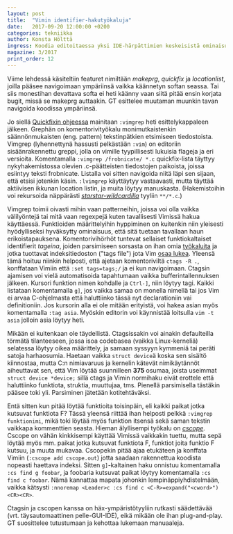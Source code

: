 ```yaml
---
layout: post
title:  "Vimin identifier-hakutyökaluja"
date:   2017-09-20 12:00:00 +0200
categories: tekniikka
author: Konsta Hölttä
ingress: Koodia editoitaessa yksi IDE-härpättimien keskeisistä ominaisuuksista on funktioiden esittelyihin tai määrittelyihin hyppiminen pikanapeilla tai hiirellä klikkailemalla. Ehkäpä jopa voi listata kaikki paikat, joista funktiota X kutsutaan. Myös yleinen tekstihaku saattaa olla jotenkin kätevöitetty. Vim osaa tottahan toki nämä kaikki.
magazine: 3/2017
print_order: 12
---
```


Viime lehdessä käsiteltiin featuret nimiltään *makeprg*, *quickfix* ja *locationlist*, joilla pääsee navigoimaan ympäriinsä vaikka käännetyn softan seassa. Tai siis monestihan devattava softa ei heti käänny vaan siitä pitää ensin korjata bugit, missä se makeprg auttaakin. GT esittelee muutaman muunkin tavan navigoida koodissa ympäriinsä.

Jo siellä [Quickfixin ohjeessa][1] mainitaan `:vimgrep` heti esittelykappaleen jälkeen. Grephän on komentorivityökalu monimutkaistenkin säännönmukaisten (eng. pattern) tekstinpätkien etsimiseen tiedostoista. Vimgrep (lyhennettynä hassusti pelkästään `:vim`) on editoriin sisäänrakennettu greppi, jolla on vimille tyypillisesti lukuisia flageja ja eri versioita. Komentamalla `:vimgrep /frobnicate/ *.c` quickfix-lista täyttyy nykyhakemistossa olevien .c-päätteisten tiedostojen paikoista, joissa esiintyy teksti frobnicate. Listalla voi sitten navigoida niitä läpi sen sijaan, että etsisi jotenkin käsin. `:lvimgrep` käyttäytyy vastaavasti, mutta täyttää aktiivisen ikkunan location listin, ja muita löytyy manuskasta. (Hakemistoihin voi rekursoida näppärästi [*starstar-wildcardilla*][2] tyyliin `**/*.c`.)

Vimgrep toimii oivasti mihin vaan patterneihin, joissa voi olla vaikka välilyöntejä tai mitä vaan regexpejä kuten tavallisesti Vimissä hakua käyttäessä. Funktioiden määrittelyihin hyppiminen on kuitenkin niin yleisesti hyödylliseksi hyväksytty ominaisuus, että sitä tuetaan tavallaan haun erikoistapauksena. Komentorivihörhöt tuntevat sellaiset funktiokaltaiset identifierit *tageina*, joiden parsimiseen sorsasta on ihan omia [työkaluita][3] ja jotka tuottavat indeksitiedoston ("tags file") jota Vim [osaa lukea][4]. Yleensä tämä hoituu niinkin helposti, että ajetaan komentoriviltä `ctags -R .`, konffataan Vimiin että `:set tags=tags;/` ja ei kun navigoimaan. Ctagsin ajamisen voi vielä automatisoida tapahtumaan vaikka bufferintallennuksen jälkeen. Kursori funktion nimen kohdalle ja `Ctrl-]`, niin löytyy tagi. Kaikki listataan komentamalla `g]`, jos vaikka samaa on monella nimellä tai jos Vim ei arvaa C-ohjelmasta että haluttiinko tässä nyt declarationiin vai definitioniin. Jos kursorin alla ei ole mitään erityistä, voi hakea asian myös komentamalla `:tag asia`. Myöskin editorin voi käynnistää loitsulla `vim -t asia` jolloin asia löytyy heti.

Mikään ei kuitenkaan ole täydellistä. Ctagsissakin voi ainakin defaulteilla törmätä tilanteeseen, jossa isoa codebasea (vaikka Linux-kerneliä) selatessa löytyy oikea määrittely, ja samaan syssyyn kymmeniä tai peräti satoja harhaosumia. Haetaan vaikka `struct device`ä koska sen sisältö kiinnostaa, mutta C:n nimiavaruus ja kernelin kätevät nimikäytännöt aiheuttavat sen, että Vim löytää suunnilleen **375** osumaa, joista useimmat `struct device *device;` sillä ctags ja Vimin normihaku eivät erottele että haluttiinko funktiota, struktia, muuttujaa, tms. Pienellä parsimisella tästäkin pääsee toki yli. Parsiminen jätetään kotitehtäväksi.

Entä sitten kun pitää löytää funktioita toisinpäin, eli kaikki paikat jotka kutsuvat funktiota F? Tässä yleensä riittää ihan helposti pelkkä `:vimgrep funktionimi`, mikä toki löytää myös funktion itsensä sekä saman tekstin vaikkapa kommenttien seasta. Hieman älyllisempi työkalu on [*cscope*][5]. Cscope on vähän kinkkisempi käyttää Vimissä vaikkakin tuettu, mutta sepä löytää myös mm. paikat jotka kutsuvat funktiota F, funktiot joita funktio F kutsuu, ja muuta mukavaa. Cscopekin pitää ajaa etukäteen ja konffata Vimiin (`:cscope add cscope.out`) jotta saadaan rakennettua koodista nopeasti haettava indeksi. Sitten `g]`-kaltainen haku onnistuu komentamalla `:cs find g foobar`, ja foobaria kutsuvat paikat löytyy komentamalla `:cs find c foobar`. Nämä kannattaa mapata johonkin lempinäppiyhdistelmään, vaikka kätsysti `:nnoremap <Leader>c :cs find c <C-R>=expand("<cword>")<CR><CR>`.

Ctagsin ja cscopen kanssa on häx-ympäristötyyliin rutkasti säädettävää (vrt. täysautomaattinen pelle-GUI-IDE), eikä mikään ole ihan plug-and-play. GT suosittelee tutustumaan ja kehottaa lukemaan manuaaleja.

[1]: http://vimdoc.sourceforge.net/htmldoc/quickfix.html
[2]: http://vimdoc.sourceforge.net/htmldoc/editing.html#starstar-wildcard
[3]: https://en.wikipedia.org/wiki/Ctags
[4]: http://vimdoc.sourceforge.net/htmldoc/tagsrch.html
[5]: http://vimhelp.appspot.com/if_cscop.txt.html

